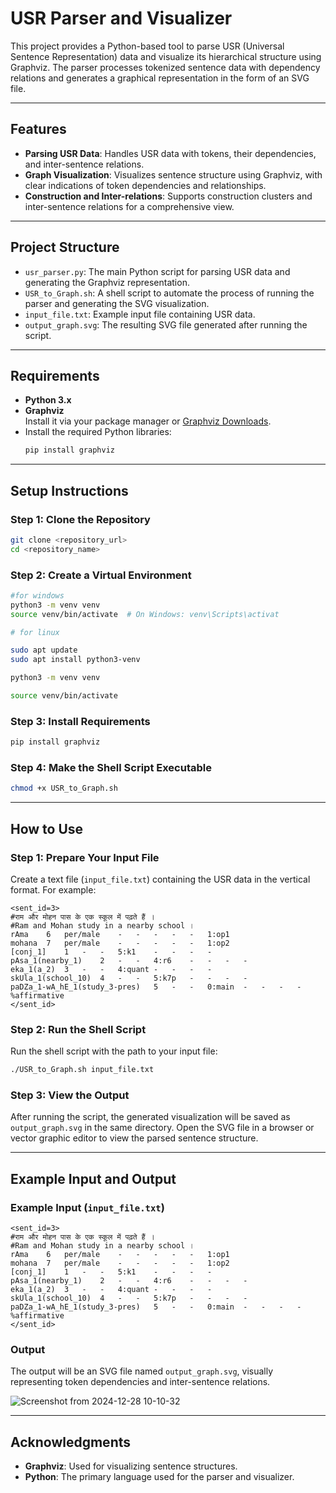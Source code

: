 # USR Parser and Visualizer

This project provides a Python-based tool to parse USR (Universal Sentence Representation) data and visualize its hierarchical structure using Graphviz. The parser processes tokenized sentence data with dependency relations and generates a graphical representation in the form of an SVG file.

---

## Features
- **Parsing USR Data**: Handles USR data with tokens, their dependencies, and inter-sentence relations.
- **Graph Visualization**: Visualizes sentence structure using Graphviz, with clear indications of token dependencies and relationships.
- **Construction and Inter-relations**: Supports construction clusters and inter-sentence relations for a comprehensive view.

---

## Project Structure

- `usr_parser.py`: The main Python script for parsing USR data and generating the Graphviz representation.
- `USR_to_Graph.sh`: A shell script to automate the process of running the parser and generating the SVG visualization.
- `input_file.txt`: Example input file containing USR data.
- `output_graph.svg`: The resulting SVG file generated after running the script.

---

## Requirements

- **Python 3.x**  
- **Graphviz**  
  Install it via your package manager or [Graphviz Downloads](https://graphviz.gitlab.io/download/).
- Install the required Python libraries:
    ```bash
    pip install graphviz
    ```

---

## Setup Instructions

### Step 1: Clone the Repository
```bash
git clone <repository_url>
cd <repository_name>
```

### Step 2: Create a Virtual Environment
```bash
#for windows
python3 -m venv venv
source venv/bin/activate  # On Windows: venv\Scripts\activat

# for linux

sudo apt update
sudo apt install python3-venv

python3 -m venv venv

source venv/bin/activate

```


### Step 3: Install Requirements
```bash
pip install graphviz
```

### Step 4: Make the Shell Script Executable
```bash
chmod +x USR_to_Graph.sh
```

---

## How to Use

### Step 1: Prepare Your Input File
Create a text file (`input_file.txt`) containing the USR data in the  vertical format. For example:

```
<sent_id=3>
#राम और मोहन पास के एक स्कूल में पढ़ते हैं ।
#Ram and Mohan study in a nearby school ।
rAma	6	per/male	-	-	-	-	-	1:op1
mohana	7	per/male	-	-	-	-	-	1:op2
[conj_1]	1	-	-	5:k1	-	-	-	-
pAsa_1(nearby_1)	2	-	-	4:r6	-	-	-	-
eka_1(a_2)	3	-	-	4:quant	-	-	-	-
skUla_1(school_10)	4	-	-	5:k7p	-	-	-	-
paDZa_1-wA_hE_1(study_3-pres)	5	-	-	0:main	-	-	-	-
%affirmative
</sent_id>
```

### Step 2: Run the Shell Script
Run the shell script with the path to your input file:
```bash
./USR_to_Graph.sh input_file.txt
```

### Step 3: View the Output
After running the script, the generated visualization will be saved as `output_graph.svg` in the same directory. Open the SVG file in a browser or vector graphic editor to view the parsed sentence structure.

---

## Example Input and Output

### Example Input (`input_file.txt`)
```plaintext
<sent_id=3>
#राम और मोहन पास के एक स्कूल में पढ़ते हैं ।
#Ram and Mohan study in a nearby school ।
rAma	6	per/male	-	-	-	-	-	1:op1
mohana	7	per/male	-	-	-	-	-	1:op2
[conj_1]	1	-	-	5:k1	-	-	-	-
pAsa_1(nearby_1)	2	-	-	4:r6	-	-	-	-
eka_1(a_2)	3	-	-	4:quant	-	-	-	-
skUla_1(school_10)	4	-	-	5:k7p	-	-	-	-
paDZa_1-wA_hE_1(study_3-pres)	5	-	-	0:main	-	-	-	-
%affirmative
</sent_id>
```

### Output
The output will be an SVG file named `output_graph.svg`, visually representing token dependencies and inter-sentence relations.



![Screenshot from 2024-12-28 10-10-32](https://github.com/user-attachments/assets/c1df192a-d75f-40e8-aa17-f71be4adf356)

---

## Acknowledgments

- **Graphviz**: Used for visualizing sentence structures.
- **Python**: The primary language used for the parser and visualizer.
